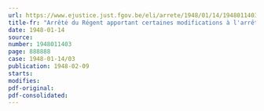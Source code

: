 ```yaml
---
url: https://www.ejustice.just.fgov.be/eli/arrete/1948/01/14/1948011403/justel
title-fr: "Arrêté du Régent apportant certaines modifications à l'arrêté du 5 février 1947, portant réglementation du transport par automobile des matières explosives du commerce"
date: 1948-01-14
source:
number: 1948011403
page: 888888
case: 1948-01-14/03
publication: 1948-02-09
starts:
modifies:
pdf-original:
pdf-consolidated:
---
```


